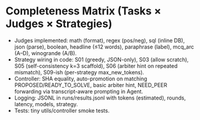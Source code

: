 # Completeness Matrix (Tasks × Judges × Strategies)
- Judges implemented: math (format), regex (pos/neg), sql (inline DB), json (parse), boolean, headline (≤12 words), paraphrase (label), mcq_arc (A–D), winogrande (A/B).
- Strategy wiring in code: S01 (greedy, JSON-only), S03 (allow scratch), S05 (self-consistency k=3 scaffold), S06 (arbiter hint on repeated mismatch), S09-ish (per-strategy max_new_tokens).
- Controller: SHA equality, auto-promotion on matching PROPOSED/READY_TO_SOLVE, basic arbiter hint, NEED_PEER forwarding via transcript-aware prompting in Agent.
- Logging: JSONL in runs/results.jsonl with tokens (estimated), rounds, latency, models, strategy.
- Tests: tiny utils/controller smoke tests.
